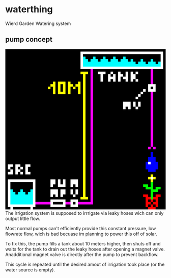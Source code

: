 # waterthing
 Wierd Garden Watering system
 
 ## pump concept
 ![concept pixelart of the setup](images/concept_pixelart_hires.png)
The irrigation system is supposed to irrrigate via leaky hoses wich can only output little flow.

Most normal pumps can't efficiently provide this constant pressure, low flowrate flow, wich is bad becuase im planning to power this off of solar.

To fix this, the pump fills a tank about 10 meters higher, then shuts off and waits for the tank to drain out the leaky hoses after opening a magnet valve. Anadditional magnet valve is directly after the pump to prevent backflow.

This cycle is repeated until the desired amout of irrigation took place (or the water source is empty).
